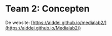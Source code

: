 # Team 2: Concepten
De website: [https://aiddei.github.io/medialab2/](https://aiddei.github.io/Medialab2/)
